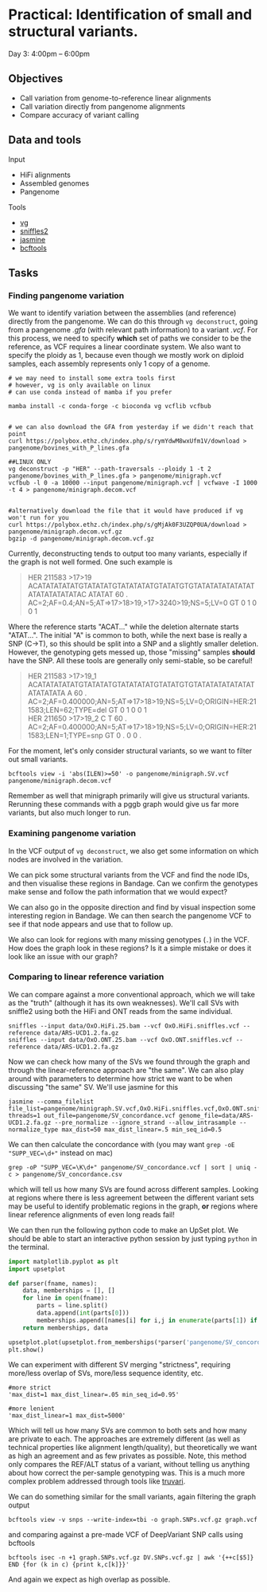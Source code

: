 # Practical: Identification of small and structural variants.
Day 3: 4:00pm – 6:00pm

## Objectives
 - Call variation from genome-to-reference linear alignments
 - Call variation directly from pangenome alignments
 - Compare accuracy of variant calling

## Data and tools

Input
 - HiFi alignments
 - Assembled genomes
 - Pangenome

Tools
 - [vg](https://github.com/vgteam/vg)
 - [sniffles2](https://github.com/fritzsedlazeck/Sniffles)
 - [jasmine](https://github.com/mkirsche/Jasmine)
 - [bcftools](https://github.com/samtools/bcftools)

## Tasks

### Finding pangenome variation

We want to identify variation between the assemblies (and reference) directly from the pangenome.
We can do this through `vg deconstruct`, going from a pangenome _.gfa_ (with relevant path information) to a variant _.vcf_.
For this process, we need to specify **which** set of paths we consider to be the reference, as VCF requires a linear coordinate system.
We also want to specify the ploidy as 1, because even though we mostly work on diploid samples, each assembly represents only 1 copy of a genome.

```
# we may need to install some extra tools first
# however, vg is only available on linux
# can use conda instead of mamba if you prefer

mamba install -c conda-forge -c bioconda vg vcflib vcfbub


# we can also download the GFA from yesterday if we didn't reach that point
curl https://polybox.ethz.ch/index.php/s/rymYdwM8wxUfm1V/download > pangenome/bovines_with_P_lines.gfa

##LINUX ONLY
vg deconstruct -p "HER" --path-traversals --ploidy 1 -t 2 pangenome/bovines_with_P_lines.gfa > pangenome/minigraph.vcf
vcfbub -l 0 -a 10000 --input pangenome/minigraph.vcf | vcfwave -I 1000 -t 4 > pangenome/minigraph.decom.vcf


#alternatively download the file that it would have produced if vg won't run for you
curl https://polybox.ethz.ch/index.php/s/gMjAk0F3UZQP0UA/download > pangenome/minigraph.decom.vcf.gz
bgzip -d pangenome/minigraph.decom.vcf.gz
```

Currently, deconstructing tends to output too many variants, especially if the graph is not well formed.
One such example is
>HER     211583  >17>19  ACATATATATATGTATATATGTATATATATGTATATGTGTATATATATATATATATATATATATATAC    ATATAT  60      .       AC=2;AF=0.4;AN=5;AT=>17>18>19,>17>3240>19;NS=5;LV=0     GT      0       1       0       0       1

Where the reference starts "ACAT..." while the deletion alternate starts "ATAT...".
The initial "A" is common to both, while the next base is really a SNP (C→T), so this should be split into a SNP and a slightly smaller deletion.
However, the genotyping gets messed up, those "missing" samples **should** have the SNP.
All these tools are generally only semi-stable, so be careful!

>HER     211583  >17>19_1        ACATATATATATGTATATATGTATATATATGTATATGTGTATATATATATATATATATATATA A       60      .       AC=2;AF=0.400000;AN=5;AT=>17>18>19;NS=5;LV=0;ORIGIN=HER:211583;LEN=62;TYPE=del  GT      0       1       0       0       1  
HER     211650  >17>19_2        C       T       60      . AC=2;AF=0.400000;AN=5;AT=>17>18>19;NS=5;LV=0;ORIGIN=HER:211583;LEN=1;TYPE=snp   GT      0       .       0       0       .


For the moment, let's only consider structural variants, so we want to filter out small variants.

```
bcftools view -i 'abs(ILEN)>=50' -o pangenome/minigraph.SV.vcf pangenome/minigraph.decom.vcf
```

Remember as well that minigraph primarily will give us structural variants.
Rerunning these commands with a pggb graph would give us far more variants, but also much longer to run.

### Examining pangenome variation

In the VCF output of `vg deconstruct`, we also get some information on which nodes are involved in the variation.

We can pick some structural variants from the VCF and find the node IDs, and then visualise these regions in Bandage.
Can we confirm the genotypes make sense and follow the path information that we would expect?

We can also go in the opposite direction and find by visual inspection some interesting region in Bandage.
We can then search the pangenome VCF to see if that node appears and use that to follow up.

We also can look for regions with many missing genotypes (`.`) in the VCF.
How does the graph look in these regions?
Is it a simple mistake or does it look like an issue with our graph?

### Comparing to linear reference variation

We can compare against a more conventional approach, which we will take as the "truth" (although it has its own weaknesses).
We'll call SVs with sniffle2 using both the HiFi and ONT reads from the same individual.

```
sniffles --input data/OxO.HiFi.25.bam --vcf OxO.HiFi.sniffles.vcf --reference data/ARS-UCD1.2.fa.gz
sniffles --input data/OxO.ONT.25.bam --vcf OxO.ONT.sniffles.vcf --reference data/ARS-UCD1.2.fa.gz
```

Now we can check how many of the SVs we found through the graph and through the linear-reference approach are "the same".
We can also play around with parameters to determine how strict we want to be when discussing "the same" SV.
We'll use jasmine for this

```
jasmine --comma_filelist file_list=pangenome/minigraph.SV.vcf,OxO.HiFi.sniffles.vcf,OxO.ONT.sniffles.vcf threads=1 out_file=pangenome/SV_concordance.vcf genome_file=data/ARS-UCD1.2.fa.gz --pre_normalize --ignore_strand --allow_intrasample --normalize_type max_dist=50 max_dist_linear=.5 min_seq_id=0.5
```

We can then calculate the concordance with (you may want `grep -oE "SUPP_VEC=\d+"` instead on mac)

```
grep -oP "SUPP_VEC=\K\d+" pangenome/SV_concordance.vcf | sort | uniq -c > pangenome/SV_concordance.csv
```

which will tell us how many SVs are found across different samples.
Looking at regions where there is less agreement between the different variant sets may be useful to identify problematic regions in the graph, **or** regions where linear reference alignments of even long reads fail!

We can then run the following python code to make an UpSet plot.
We should be able to start an interactive python session by just typing `python` in the terminal.

```python
import matplotlib.pyplot as plt
import upsetplot

def parser(fname, names):
    data, memberships = [], []
    for line in open(fname):
        parts = line.split()
        data.append(int(parts[0]))
        memberships.append([names[i] for i,j in enumerate(parts[1]) if int(j)])
    return memberships, data

upsetplot.plot(upsetplot.from_memberships(*parser('pangenome/SV_concordance.csv',['graph','HiFi','ONT'])))
plt.show()
```

We can experiment with different SV merging "strictness", requiring more/less overlap of SVs, more/less sequence identity, etc.

```
#more strict
'max_dist=1 max_dist_linear=.05 min_seq_id=0.95'

#more lenient
'max_dist_linear=1 max_dist=5000'
```

Which will tell us how many SVs are common to both sets and how many are private to each.
The approaches are extremely different (as well as technical properties like alignment length/quality), but theoretically we want as high an agreement and as few privates as possible.
Note, this method only compares the REF/ALT status of a variant, without telling us anything about how correct the per-sample genotyping was. This is a much more complex problem addressed through tools like [truvari](https://github.com/ACEnglish/truvari).

We can do something similar for the small variants, again filtering the graph output

```
bcftools view -v snps --write-index=tbi -o graph.SNPs.vcf.gz graph.vcf
```

and comparing against a pre-made VCF of DeepVariant SNP calls using bcftools

```
bcftools isec -n +1 graph.SNPs.vcf.gz DV.SNPs.vcf.gz | awk '{++c[$5]} END {for (k in c) {print k,c[k]}}'
```
And again we expect as high overlap as possible.

